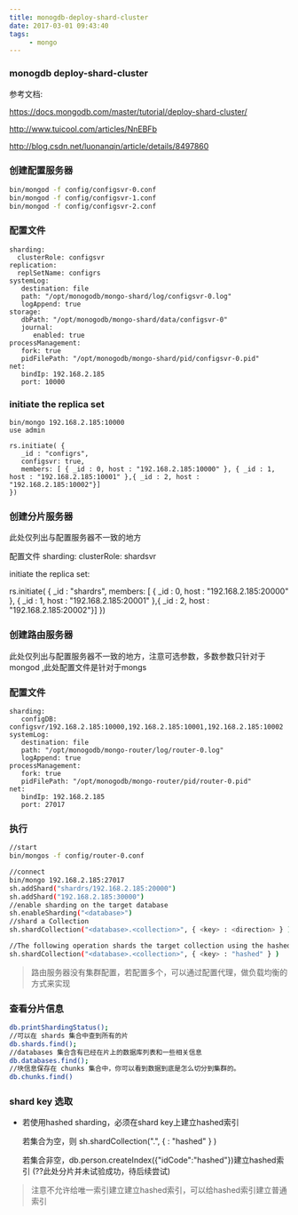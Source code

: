 ```yaml
---
title: monogdb-deploy-shard-cluster
date: 2017-03-01 09:43:40
tags:
     - mongo
---
```


### monogdb deploy-shard-cluster

参考文档: 

https://docs.mongodb.com/master/tutorial/deploy-shard-cluster/

http://www.tuicool.com/articles/NnEBFb

http://blog.csdn.net/luonanqin/article/details/8497860

### 创建配置服务器


``` bash
bin/mongod -f config/configsvr-0.conf
bin/mongod -f config/configsvr-1.conf
bin/mongod -f config/configsvr-2.conf
```

<!--more-->
### 配置文件

```
sharding:
  clusterRole: configsvr
replication:
  replSetName: configrs
systemLog:
   destination: file
   path: "/opt/monogodb/mongo-shard/log/configsvr-0.log"
   logAppend: true
storage:
   dbPath: "/opt/monogodb/mongo-shard/data/configsvr-0"
   journal:
      enabled: true
processManagement:
   fork: true
   pidFilePath: "/opt/monogodb/mongo-shard/pid/configsvr-0.pid" 
net:
   bindIp: 192.168.2.185
   port: 10000
```

### initiate the replica set

```
bin/mongo 192.168.2.185:10000
use admin

rs.initiate( {
   _id : "configrs",
   configsvr: true,
   members: [ { _id : 0, host : "192.168.2.185:10000" }, { _id : 1, host : "192.168.2.185:10001" },{ _id : 2, host : "192.168.2.185:10002"}]
})

```


### 创建分片服务器

此处仅列出与配置服务器不一致的地方

配置文件 sharding:
		 clusterRole: shardsvr

initiate the replica set:

rs.initiate( {
   _id : "shardrs",
   members: [ { _id : 0, host : "192.168.2.185:20000" }, { _id : 1, host : "192.168.2.185:20001" },{ _id : 2, host : "192.168.2.185:20002"}]
})


### 创建路由服务器

此处仅列出与配置服务器不一致的地方，注意可选参数，多数参数只针对于mongod ,此处配置文件是针对于mongs

### 配置文件

```
sharding:
   configDB: configsvr/192.168.2.185:10000,192.168.2.185:10001,192.168.2.185:10002
systemLog:
   destination: file
   path: "/opt/monogodb/mongo-router/log/router-0.log"
   logAppend: true
processManagement:
   fork: true
   pidFilePath: "/opt/monogodb/mongo-router/pid/router-0.pid"
net:
   bindIp: 192.168.2.185
   port: 27017
```

### 执行
``` bash
//start
bin/mongos -f config/router-0.conf 

//connect
bin/mongo 192.168.2.185:27017
sh.addShard("shardrs/192.168.2.185:20000")
sh.addShard("192.168.2.185:30000")
//enable sharding on the target database
sh.enableSharding("<database>")
//shard a Collection
sh.shardCollection("<database>.<collection>", { <key> : <direction> } )

//The following operation shards the target collection using the hashed sharding strategy.
sh.shardCollection("<database>.<collection>", { <key> : "hashed" } )
```

> 路由服务器没有集群配置，若配置多个，可以通过配置代理，做负载均衡的方式来实现

### 查看分片信息

``` bash
db.printShardingStatus();
//可以在 shards 集合中查到所有的片
db.shards.find();
//databases 集合含有已经在片上的数据库列表和一些相关信息
db.databases.find();
//块信息保存在 chunks 集合中，你可以看到数据到底是怎么切分到集群的。
db.chunks.find()
```

### shard key 选取

- 若使用hashed sharding，必须在shard key上建立hashed索引

  若集合为空，则 sh.shardCollection("<database>.<collection>", { <key> : "hashed" } )

  若集合非空，db.person.createIndex({"idCode":"hashed"})建立hashed索引 (??此处分片并未试验成功，待后续尝试)

> 注意不允许给唯一索引建立建立hashed索引，可以给hashed索引建立普通索引
